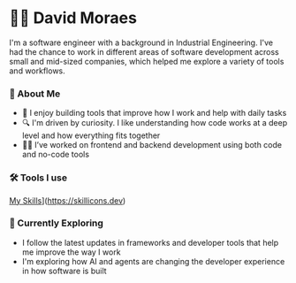 # 🧑‍💻 David Moraes

I'm a software engineer with a background in Industrial Engineering. I've had the chance to work in different areas of software development across small and mid-sized companies, which helped me explore a variety of tools and workflows.

### 🚀 About Me

* 🧰 I enjoy building tools that improve how I work and help with daily tasks
* 🔍 I'm driven by curiosity. I like understanding how code works at a deep level and how everything fits together
* 🧑‍🔧 I’ve worked on frontend and backend development using both code and no-code tools

### 🛠 Tools I use

[My Skills](https://skillicons.dev/icons?i=python,js,ts,react,nodejs,html,css,gcp,aws,azure)](https://skillicons.dev)

### 🌱 Currently Exploring

* I follow the latest updates in frameworks and developer tools that help me improve the way I work
* I'm exploring how AI and agents are changing the developer experience in how software is built



<!--
**Proce2/Proce2** is a ✨ _special_ ✨ repository because its `README.md` (this file) appears on your GitHub profile.

Here are some ideas to get you started:

- 🔭 I’m currently working on ...
- 🌱 I’m currently learning ...
- 👯 I’m looking to collaborate on ...
- 🤔 I’m looking for help with ...
- 💬 Ask me about ...
- 📫 How to reach me: ...
- 😄 Pronouns: ...
- ⚡ Fun fact: ...
-->
